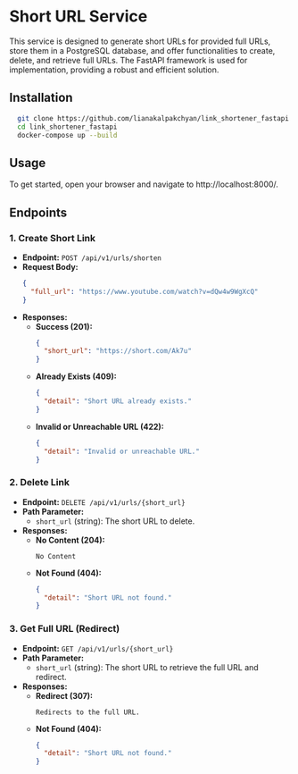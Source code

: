 # Short URL Service

This service is designed to generate short URLs for provided full URLs, store them in a PostgreSQL database, and offer functionalities to create, delete, and retrieve full URLs. The FastAPI framework is used for implementation, providing a robust and efficient solution.


## Installation

```bash
  git clone https://github.com/lianakalpakchyan/link_shortener_fastapi.git
  cd link_shortener_fastapi
  docker-compose up --build
```

## Usage

To get started, open your browser and navigate to http://localhost:8000/.

## Endpoints

### 1. Create Short Link
   - **Endpoint:** `POST /api/v1/urls/shorten`
   - **Request Body:**
     ```json
     {
       "full_url": "https://www.youtube.com/watch?v=dQw4w9WgXcQ"
     }
     ```
   - **Responses:**
     - **Success (201):**
       ```json
       {
         "short_url": "https://short.com/Ak7u"
       }
       ```
     - **Already Exists (409):**
       ```json
       {
         "detail": "Short URL already exists."
       }
       ```
     - **Invalid or Unreachable URL (422):**
       ```json
       {
         "detail": "Invalid or unreachable URL."
       }
       ```

### 2. Delete Link
   - **Endpoint:** `DELETE /api/v1/urls/{short_url}`
   - **Path Parameter:**
     - `short_url` (string): The short URL to delete.
   - **Responses:**
     - **No Content (204):**
       ```
       No Content
       ```
     - **Not Found (404):**
       ```json
       {
         "detail": "Short URL not found."
       }
       ```

### 3. Get Full URL (Redirect)
   - **Endpoint:** `GET /api/v1/urls/{short_url}`
   - **Path Parameter:**
     - `short_url` (string): The short URL to retrieve the full URL and redirect.
   - **Responses:**
     - **Redirect (307):**
       ```
       Redirects to the full URL.
       ```
     - **Not Found (404):**
       ```json
       {
         "detail": "Short URL not found."
       }
       ```

